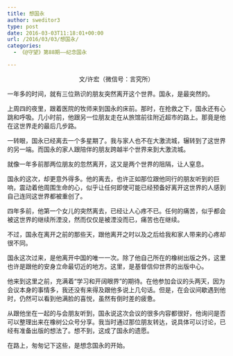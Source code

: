 ```yaml
---
title: 想国永
author: sweditor3
type: post
date: 2016-03-03T11:18:01+00:00
url: /2016/03/03/想国永/
categories:
  - 《@守望》第88期——纪念国永

---
```

<p style="text-align: center;">
  文/许宏（微信号：言究所）
</p>

一年多的时间，就有三位熟识的朋友突然离开这个世界。国永，是最突然的。 

上周四的夜里，跟着医院的牧师来到国永的床前。那时，在抢救之下，国永还有心跳和呼吸。几小时前，他跟另一位朋友走在从旅馆前往附近超市的路上。那竟是他在这世界走的最后几步路。 

一转眼，国永已经离去一个多星期了。我与家人也不在大激流城，辗转到了这世界的另一端。而国永的家人跟陪伴的朋友跨越半个世界来到大激流城。
	  
就像一年多前那两位朋友的忽然离开，这又是两个世界的阻隔，让人窒息。 

国永的这次，却更意外得多。他的离去，也许正如那位跟他同行的朋友听到的巨响，震动着他周围生命的心，似乎让任何即使可能已经预备好离开这世界的人感到自己连同这世界都被重创了。 

四年多前，他第一个女儿的突然离去，已经让人心疼不已。任何的痛苦，似乎都会被这世界的继续所湮没，然而仅仅是被湮没而已，痛苦也在继续。 

不过，国永在离开之前的那些天，跟他离开之时以及之后给我和家人带来的心疼却很不同。 

国永这次过来，是他离开中国的唯一一次。除了他自己所在的橡树出版之外，这里也许是跟他的安身立命最切近的地方。这里，是基督信仰世界的出版中心。 

他来到这里之前，充满着&ldquo;学习和开阔眼界&rdquo;的期待。在他参加会议的头两天，因为会议本身的事情多，我还没有来得及跟他多说上几句话。但是，在会议间歇遇到他时，仍然可以看到他满脸的喜悦，虽然有倒时差的疲惫。 

从跟他坐在一起的与会朋友听到，国永说这次会议的很多内容都很好，他询问是否可以整理出来在橡树公众号分享。我当时通过那位朋友转达，说具体可以讨论，已经有准备出版的想法了。想不到，这成了国永的遗愿。 

在路上，匆匆记下这些，是想念国永的开始。